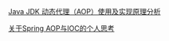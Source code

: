 [Java JDK 动态代理（AOP）使用及实现原理分析](https://blog.csdn.net/jiankunking/article/details/52143504)

[关于Spring AOP与IOC的个人思考](https://blog.csdn.net/jiankunking/article/details/53862867)
